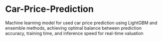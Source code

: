 # Car-Price-Prediction
Machine learning model for used car price prediction using LightGBM and ensemble methods, achieving optimal balance between prediction accuracy, training time, and inference speed for real-time valuation

